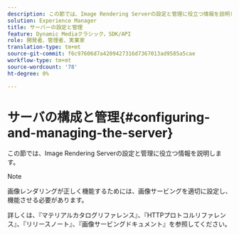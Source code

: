 ```yaml
---
description: この節では、Image Rendering Serverの設定と管理に役立つ情報を説明します。
solution: Experience Manager
title: サーバーの設定と管理
feature: Dynamic Mediaクラシック，SDK/API
role: 開発者、管理者、実業家
translation-type: tm+mt
source-git-commit: f6c97606d7a4209427316d7367013ad9585a5cae
workflow-type: tm+mt
source-wordcount: '78'
ht-degree: 0%

---
```



# サーバの構成と管理{#configuring-and-managing-the-server}

この節では、Image Rendering Serverの設定と管理に役立つ情報を説明します。

>[!NOTE]
>
>画像レンダリングが正しく機能するためには、画像サービングを適切に設定し、機能させる必要があります。

詳しくは、『マテリアルカタログリファレンス』、『HTTPプロトコルリファレンス』、『リリースノート』、『画像サービングドキュメント』を参照してください。
